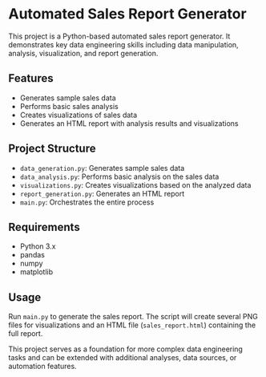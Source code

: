# Automated Sales Report Generator

This project is a Python-based automated sales report generator. It demonstrates key data engineering skills including data manipulation, analysis, visualization, and report generation.

## Features

- Generates sample sales data
- Performs basic sales analysis
- Creates visualizations of sales data
- Generates an HTML report with analysis results and visualizations

## Project Structure

- `data_generation.py`: Generates sample sales data
- `data_analysis.py`: Performs basic analysis on the sales data
- `visualizations.py`: Creates visualizations based on the analyzed data
- `report_generation.py`: Generates an HTML report
- `main.py`: Orchestrates the entire process

## Requirements

- Python 3.x
- pandas
- numpy
- matplotlib

## Usage

Run `main.py` to generate the sales report. The script will create several PNG files for visualizations and an HTML file (`sales_report.html`) containing the full report.

This project serves as a foundation for more complex data engineering tasks and can be extended with additional analyses, data sources, or automation features.